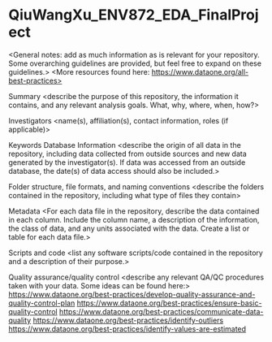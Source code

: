 # QiuWangXu_ENV872_EDA_FinalProject



<General notes: add as much information as is relevant for your repository. Some overarching guidelines are provided, but feel free to expand on these guidelines.> <More resources found here: https://www.dataone.org/all-best-practices>

Summary
<describe the purpose of this repository, the information it contains, and any relevant analysis goals. What, why, where, when, how?>

Investigators
<name(s), affiliation(s), contact information, roles (if applicable)>

Keywords
Database Information
<describe the origin of all data in the repository, including data collected from outside sources and new data generated by the investigator(s). If data was accessed from an outside database, the date(s) of data access should also be included.>

Folder structure, file formats, and naming conventions
<describe the folders contained in the repository, including what type of files they contain>

Metadata
<For each data file in the repository, describe the data contained in each column. Include the column name, a description of the information, the class of data, and any units associated with the data. Create a list or table for each data file.>

Scripts and code
<list any software scripts/code contained in the repository and a description of their purpose.>

Quality assurance/quality control
<describe any relevant QA/QC procedures taken with your data. Some ideas can be found here:> https://www.dataone.org/best-practices/develop-quality-assurance-and-quality-control-plan https://www.dataone.org/best-practices/ensure-basic-quality-control https://www.dataone.org/best-practices/communicate-data-quality https://www.dataone.org/best-practices/identify-outliers https://www.dataone.org/best-practices/identify-values-are-estimated